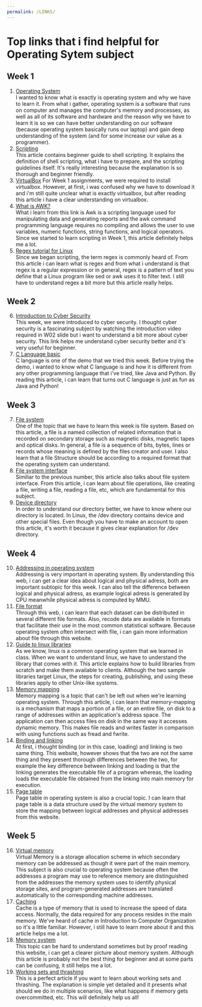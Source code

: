 ```yaml
---
permalink: /LINKS/
---
```


# Top links that i find helpful for Operating Sytem subject
## Week 1
1. [Operating System](https://edu.gcfglobal.org/en/computerbasics/understanding-applications/1/)<br>
I wanted to know what is exactly is operating system and why we have to learn it. From what i gather, operating system is a software that runs on computer and manages the computer's memory and processes, as well as all of its software and hardware and the reason why we have to learn it is so we can have better understanding on our software (because operating system basically runs our laptop) and gain deep understanding of the system (and for some increase our value as a programmer).
3. [Scripting](https://www.howtogeek.com/67469/the-beginners-guide-to-shell-scripting-the-basics/)<br>
This article contains beginner guide to shell scripting. It explains the definition of shell scripting, what i have to prepare, and the scripting guidelines itself. It's really interesting because the explanation is so thorough and beginner friendly.
2. [VirtualBox](https://www.computerhope.com/jargon/v/virtualbox.htm)
For Week 1 assignments, we were required to install virtualbox. However, at first, i was confused why we have to download it and i'm still quite unclear what is exactly virtualbox, but after reading this article i have a clear understanding on virtualbox.
4. [What is AWK?](https://www.geeksforgeeks.org/awk-command-unixlinux-examples/)<br>
What i learn from this link is Awk is a scripting language used for manipulating data and generating reports and the awk command programming language requires no compiling and allows the user to use variables, numeric functions, string functions, and logical operators. Since we started to learn scripting in Week 1, this article definitely helps me a lot.
5. [Regex tutorial for Linux](https://likegeeks.com/regex-tutorial-linux/)<br>
Since we began scripting, the term regex is commonly heard of. From this article i can learn what is regex and from what i understand is that regex is a regular expression or in general, regex is a pattern of text you define that a Linux program like sed or awk uses it to filter text. I still have to understand regex a bit more but this article really helps.

## Week 2
6. [Introduction to Cyber Security](https://geekflare.com/understanding-cybersecurity/)<br>
This week, we were introduced to cyber security. I thought cyber security is a fascinating subject by watching the introduction video required in W02 slide but i want to understand a bit more about cyber security. This link helps me understand cyber security better and it's very useful for beginner.
7. [C Language basic](https://www.geeksforgeeks.org/c-language-set-1-introduction/)<br>
C language is one of the demo that we tried this week. Before trying the demo, i wanted to know what C language is and how it is different from any other programming language that i've tried, like Java and Python. By reading this article, i can learn that turns out C language is just as fun as Java and Python!

## Week 3
7. [File system](https://www.tutorialspoint.com/operating_system/os_file_system.htm)<br>
One of the topic that we have to learn this week is file system. Based on this article, a file is a named collection of related information that is recorded on secondary storage such as magnetic disks, magnetic tapes and optical disks. In general, a file is a sequence of bits, bytes, lines or records whose meaning is defined by the files creator and user. I also learn that a file Structure should be according to a required format that the operating system can understand.
8. [File system interface](https://www.w3schools.in/operating-system-tutorial/file-system-interface/)<br>
Similiar to the previous number, this article also talks about file system interface. From this article, i can learn about file operations, like creating a file, writing a file, reading a file, etc, which are fundamental for this subject.
9. [Device directory](https://study.com/academy/lesson/the-dev-directory-in-the-linux-filesystem.html)<br>
In order to understand our directory better, we have to know where our directory is located. In Linux, the /dev directory contains device and other special files. Even though you have to make an account to open this article, it's worth it because it gives clear explanation for /dev directory.

## Week 4
10. [Addressing in operating system](https://www.geeksforgeeks.org/logical-and-physical-address-in-operating-system/)<br>
Addressing is very important in operating system. By understanding this web, i can get a clear idea about logical and physical adress, both are important subtopic for this week. I can also tell the difference between logical and physical adress, as example logical adress is generated by CPU meanwhile physical adress is computed by MMU.
11. [File format](https://dhsprogram.com/data/File-Formats.cfm)<br>
Through this web, i can learn that each dataset can be distributed in several different file formats. Also, recode data are available in formats that facilitate their use in the most common statistical software. Because operating system often intersect with file, i can gain more information about file through this website.
12. [Guide to linux libraries](https://opensource.com/article/21/2/linux-software-libraries)<br>
As we know, linux is a common operating system that we learned in class. When we want to understand linux, we have to understand the library that comes with it. This article explains how to build libraries from scratch and make them available to clients. Although the two sample libraries target Linux, the steps for creating, publishing, and using these libraries apply to other Unix-like systems.
14. [Memory mapping](https://www.mathworks.com/help/matlab/import_export/overview-of-memory-mapping.html)<br>
Memory mapping is a topic that can't be left out when we're learning operating system. Through this article, i can learn that memory-mapping is a mechanism that maps a portion of a file, or an entire file, on disk to a range of addresses within an application's address space. The application can then access files on disk in the same way it accesses dynamic memory. This makes file reads and writes faster in comparison with using functions such as fread and fwrite.
16. [Binding and linking](https://www.geeksforgeeks.org/difference-between-loading-and-linking/)<br>
At first, i thought binding (or in this case, loading) and linking is two same thing. This website, however shows that the two are not the same thing and they present thorough differences between the two, for example the key difference between linking and loading is that the linking generates the executable file of a program whereas, the loading loads the executable file obtained from the linking into main memory for execution.
18. [Page table](https://www.javatpoint.com/os-page-table)<br>
Page table in operating system is also a crucial topic. I can learn that page table is a data structure used by the virtual memory system to store the mapping between logical addresses and physical addresses from this website. 

## Week 5
16. [Virtual memory](https://www.geeksforgeeks.org/virtual-memory-in-operating-system/)<br>
Virtual Memory is a storage allocation scheme in which secondary memory can be addressed as though it were part of the main memory. This subject is also crucial to operating system because often the addresses a program may use to reference memory are distinguished from the addresses the memory system uses to identify physical storage sites, and program-generated addresses are translated automatically to the corresponding machine addresses.
17. [Caching](https://www.tutorialspoint.com/What-is-caching)<br>
Cache is a type of memory that is used to increase the speed of data access. Normally, the data required for any process resides in the main memory. We've heard of cache in Introduction to Computer Organization so it's a little familiar. However, i still have to learn more about it and this article helps me a lot.
19. [Memory system](https://www.sciencedirect.com/topics/computer-science/memory-system-performance)<br>
This topic can be hard to understand sometimes but by proof reading this website, i can get a clearer picture about memory system. Although this article is probably not the best thing for beginner and at some parts can be confusing, it still helps me a lot.
21. [Working sets and thrashing](https://web.stanford.edu/~ouster/cgi-bin/cs140-winter12/lecture.php?topic=thrashing)<br>
This is a perfect article if you want to learn about working sets and thrashing. The explanation is simple yet detailed and it presents what should we do in multiple scenarios, like what happens if memory gets overcommitted, etc. This will definitely help us all!
